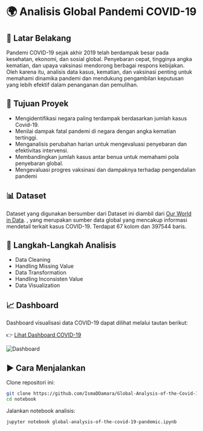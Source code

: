 # 🌍 Analisis Global Pandemi COVID-19

## 📖 Latar Belakang
Pandemi COVID-19 sejak akhir 2019 telah berdampak besar pada kesehatan, ekonomi, dan sosial global. Penyebaran cepat, tingginya angka kematian, dan upaya vaksinasi mendorong berbagai respons kebijakan. Oleh karena itu, analisis data kasus, kematian, dan vaksinasi penting untuk memahami dinamika pandemi dan mendukung pengambilan keputusan yang lebih efektif dalam penanganan dan pemulihan.

## 🎯 Tujuan Proyek
- Mengidentifikasi negara paling terdampak berdasarkan jumlah kasus Covid-19.
- Menilai dampak fatal pandemi di negara dengan angka kematian tertinggi.
- Menganalisis perubahan harian untuk mengevaluasi penyebaran dan efektivitas intervensi.
- Membandingkan jumlah kasus antar benua untuk memahami pola penyebaran global.
- Mengevaluasi progres vaksinasi dan dampaknya terhadap pengendalian pandemi

## 📊 Dataset
Dataset yang digunakan bersumber dari Dataset ini diambil dari [Our World in Data](https://ourworldindata.org/explorers/covid). , yang merupakan sumber data global yang mencakup informasi mendetail terkait kasus COVID-19. Terdapat 67 kolom dan 397544 baris.

## 🧪 Langkah-Langkah Analisis
- Data Cleaning
- Handling Missing Value
- Data Transformation
- Handling Inconsisten Value
- Data Visualization

## 📈 Dashboard
Dashboard visualisasi data COVID-19 dapat dilihat melalui tautan berikut:

👉 [Lihat Dashboard COVID-19](https://lookerstudio.google.com/embed/reporting/e4fcfc25-1f75-408e-af16-a24340c52d0e/page/g5E1D)

![Dashboard](https://github.com/user-attachments/assets/19224bb0-4fb0-4726-a587-c96f7b4d977a)

## ▶️ Cara Menjalankan
Clone repositori ini:
```bash
git clone https://github.com/IsmaDDamara/Global-Analysis-of-the-Covid-19-Pandemic.git
cd notebook
```

Jalankan notebook analisis:
```bash
jupyter notebook global-analysis-of-the-covid-19-pandemic.ipynb
```

